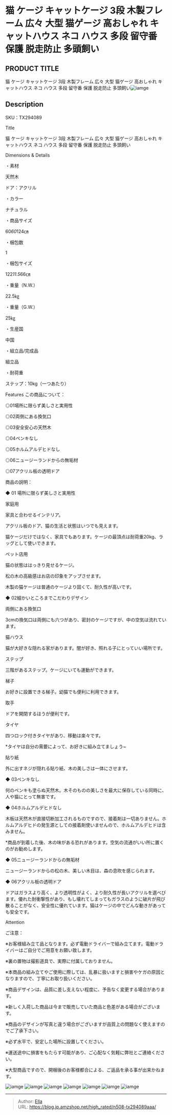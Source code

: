 # 猫 ケージ キャットケージ 3段 木製フレーム 広々 大型 猫ゲージ 高おしゃれ キャットハウス ネコ ハウス 多段 留守番 保護 脱走防止 多頭飼い


## PRODUCT TITLE 

猫 ケージ キャットケージ 3段 木製フレーム 広々 大型 猫ゲージ 高おしゃれ キャットハウス ネコ ハウス 多段 留守番 保護 脱走防止 多頭飼い![iamge](https://b2bfiles1.gigab2b.cn/image/wkseller/304/20211229_33c54e97f5455f6332890d4eaac3773d.jpg)

## Description

SKU：TX294089

Title

猫 ケージ キャットケージ 3段 木製フレーム 広々 大型 猫ゲージ 高おしゃれ キャットハウス ネコ ハウス 多段 留守番 保護 脱走防止 多頭飼い

Dimensions &amp; Details



・素材

天然木

ドア：アクリル

・カラー

ナチュラル

・商品サイズ

60*60*124㎝

・梱包数

1

・梱包サイズ

122*11.5*66㎝

・重量（N.W.）

22.5㎏

・重量（G.W.）

25㎏

・生産国

中国

・組立品/完成品

組立品

・耐荷重

ステップ：10kg（一つあたり）







Features
この商品について：

◎01場所に限らず美しさと実用性

◎02両側にある換気口

◎03安全安心の天然木

◎04ペンキなし

◎05ホルムアルデヒドなし

◎06ニュージーランドからの無垢材

◎07アクリル板の透明ドア



商品の説明：

◆ 01 場所に限らず美しさと実用性

家庭用

家具と合わせるインテリア。

アクリル板のドア、猫の生活と状態はいつでも見えます。

猫ケージだけではなく、家具でもあります。ケージの最頂点は耐荷重20kg、ラッグとして使いできます。



ペット店用

猫の状態ははっきり見せるケージ。

松の木の高級感はお店の印象をアップさせます。

木製の猫ケージは普通のケージより固くて、耐久性が高いです。



◆ 02細かいところまでこだわりデザイン

両側にある換気口

3cmの換気口は両側にも六つがあり、密封のケージですが、中の空気は流れています。

猫ハウス

猫が大好きな隠れる家があります。闇が好き、照れる子にとっていい場所です。

ステップ

三階があるステップ。ケージにいても運動ができます。

梯子

お好きに設置できる梯子。幼猫でも便利に利用できます。

取手

ドアを開閉するほうが便利です。

タイヤ

四つロック付きタイヤがあり、移動は楽々です。

*タイヤは自分の需要によって、お好きに組み立てましょう~

貼り紙

外に出すネジが隠れる貼り紙、木の美しさは一体にさせます。



◆ 03ペンキなし

何のペンキも塗らぬ天然木。木そのものの美しさを最大に保存している同時に、人や猫にとって無害です。


◆ 04ホルムアルデヒドなし

木板は天然木が直接切断加工されるものですので、接着剤は一切ありません。ホルムアルデヒドの発生源としての接着剤使いませんので、ホルムアルデヒドは含みません。

*商品が到着した後、木の味がある恐れがあります。空気の流通がいい所に置くのがお勧めします。



◆ 05ニュージーランドからの無垢材

ニュージーランドからの松の木、美しい木目は、森の息吹を感じられます。



◆ 06アクリル板の透明ドア

ドアはガラスより高く、より透明性がよく、より耐久性が長いアクリルを選べびます。優れた耐衝撃性があり、もし壊れてしまってもガラスのように破片が飛び散ることがなく、安全性に優れています。猫はケージの中でどんな動きがあっても安全です。



Attention



ご注意：

※お客様組み立て品となります。必ず電動ドライバーで組み立てます。電動ドライバーはご自分でご用意をお願い致します。

※裏の置物は撮影道具で、実際に付属しておりません。

※本商品の組み立てやご使用に際しては、乱暴に扱いますと損害やケガの原因となりますので、丁寧にお取り扱いください。

※商品デザインは、品質に差し支えない程度に、予告なく変更する場合があります。

※新しく入荷した商品は今まで販売していた商品と色差がある場合がございます。

※商品のデザインが写真と違う場合がございますが品質上の問題なく使えますのでご了承下さい。

※必ず水平で、安定した場所に設置してください。

※運送途中に損害をもたらす可能があり、ご心配なく気軽に弊社とご連絡ください。

※大型商品ですので、開梱後のお客様都合による、ご返品を承る事が出来かねます。









![iamge](https://b2bfiles1.gigab2b.cn/image/wkseller/304/20211229_0b2a15051bc5b0c7e73c8ab21e61b88b.jpg)
![iamge](https://b2bfiles1.gigab2b.cn/image/wkseller/304/20211229_8b06dbe2d12c3b823c69c3e926cfa7f4.jpg)
![iamge](https://b2bfiles1.gigab2b.cn/image/wkseller/304/20211229_f7d45cd269d7b0944a11895e3d9da9fe.jpg)
![iamge](https://b2bfiles1.gigab2b.cn/image/wkseller/304/20211229_659bb07a43aaee71f4829cb1834cc7c8.jpg)
![iamge](https://b2bfiles1.gigab2b.cn/image/wkseller/304/20211229_84c04e32e1d4009844395e8f0b7b1ef6.jpg)
![iamge](https://b2bfiles1.gigab2b.cn/image/wkseller/304/20211229_8dbec8f19b04e55d6fdcd8ef274b35f0.jpg)
![iamge](https://b2bfiles1.gigab2b.cn/image/wkseller/304/20211229_40d1cd72182603a0dd0169beb138a929.jpg)


---

> Author: [Ella](https://blog.jp.amzshop.net/)  
> URL: https://blog.jp.amzshop.net/high_rated/n508-tx294089aaa/  

